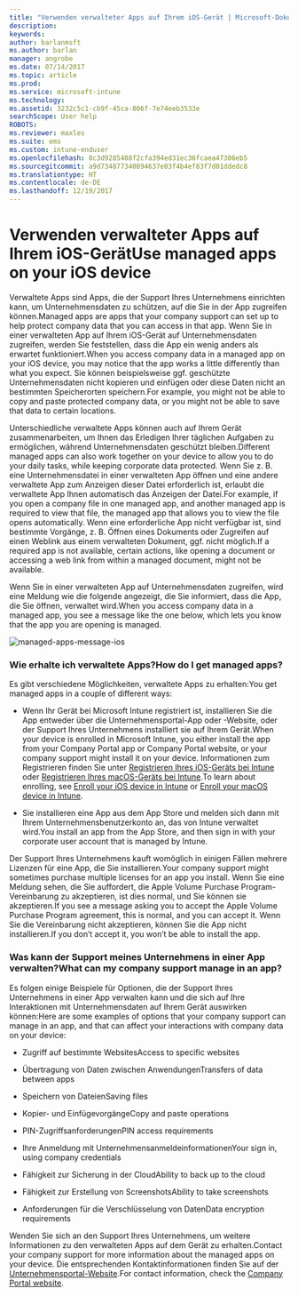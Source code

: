 ```yaml
---
title: "Verwenden verwalteter Apps auf Ihrem iOS-Gerät | Microsoft-Dokumentation"
description: 
keywords: 
author: barlanmsft
ms.author: barlan
manager: angrobe
ms.date: 07/14/2017
ms.topic: article
ms.prod: 
ms.service: microsoft-intune
ms.technology: 
ms.assetid: 3232c5c1-cb9f-45ca-806f-7e74eeb3533e
searchScope: User help
ROBOTS: 
ms.reviewer: maxles
ms.suite: ems
ms.custom: intune-enduser
ms.openlocfilehash: 8c3d9285408f2cfa394ed31ec36fcaea47306eb5
ms.sourcegitcommit: a9d734877340894637e03f4b4ef83f7d01ddedc8
ms.translationtype: HT
ms.contentlocale: de-DE
ms.lasthandoff: 12/19/2017
---
```

# <a name="use-managed-apps-on-your-ios-device"></a><span data-ttu-id="660e8-102">Verwenden verwalteter Apps auf Ihrem iOS-Gerät</span><span class="sxs-lookup"><span data-stu-id="660e8-102">Use managed apps on your iOS device</span></span>

<span data-ttu-id="660e8-103">Verwaltete Apps sind Apps, die der Support Ihres Unternehmens einrichten kann, um Unternehmensdaten zu schützen, auf die Sie in der App zugreifen können.</span><span class="sxs-lookup"><span data-stu-id="660e8-103">Managed apps are apps that your company support can set up to help protect company data that you can access in that app.</span></span> <span data-ttu-id="660e8-104">Wenn Sie in einer verwalteten App auf Ihrem iOS-Gerät auf Unternehmensdaten zugreifen, werden Sie feststellen, dass die App ein wenig anders als erwartet funktioniert.</span><span class="sxs-lookup"><span data-stu-id="660e8-104">When you access company data in a managed app on your iOS device, you may notice that the app works a little differently than what you expect.</span></span> <span data-ttu-id="660e8-105">Sie können beispielsweise ggf. geschützte Unternehmensdaten nicht kopieren und einfügen oder diese Daten nicht an bestimmten Speicherorten speichern.</span><span class="sxs-lookup"><span data-stu-id="660e8-105">For example, you might not be able to copy and paste protected company data, or you might not be able to save that data to certain locations.</span></span>

<span data-ttu-id="660e8-106">Unterschiedliche verwaltete Apps können auch auf Ihrem Gerät zusammenarbeiten, um Ihnen das Erledigen Ihrer täglichen Aufgaben zu ermöglichen, während Unternehmensdaten geschützt bleiben.</span><span class="sxs-lookup"><span data-stu-id="660e8-106">Different managed apps can also work together on your device to allow you to do your daily tasks, while keeping corporate data protected.</span></span> <span data-ttu-id="660e8-107">Wenn Sie z. B. eine Unternehmensdatei in einer verwalteten App öffnen und eine andere verwaltete App zum Anzeigen dieser Datei erforderlich ist, erlaubt die verwaltete App Ihnen automatisch das Anzeigen der Datei.</span><span class="sxs-lookup"><span data-stu-id="660e8-107">For example, if you open a company file in one managed app, and another managed app is required to view that file, the managed app that allows you to view the file opens automatically.</span></span> <span data-ttu-id="660e8-108">Wenn eine erforderliche App nicht verfügbar ist, sind bestimmte Vorgänge, z. B. Öffnen eines Dokuments oder Zugreifen auf einen Weblink aus einem verwalteten Dokument, ggf. nicht möglich.</span><span class="sxs-lookup"><span data-stu-id="660e8-108">If a required app is not available, certain actions, like opening a document or accessing a web link from within a managed document, might not be available.</span></span>

<span data-ttu-id="660e8-109">Wenn Sie in einer verwalteten App auf Unternehmensdaten zugreifen, wird eine Meldung wie die folgende angezeigt, die Sie informiert, dass die App, die Sie öffnen, verwaltet wird.</span><span class="sxs-lookup"><span data-stu-id="660e8-109">When you access company data in a managed app, you see a message like the one below, which lets you know that the app you are opening is managed.</span></span>

![managed-apps-message-ios](./media/managed-apps-message.png)

### <a name="how-do-i-get-managed-apps"></a><span data-ttu-id="660e8-111">Wie erhalte ich verwaltete Apps?</span><span class="sxs-lookup"><span data-stu-id="660e8-111">How do I get managed apps?</span></span>
<span data-ttu-id="660e8-112">Es gibt verschiedene Möglichkeiten, verwaltete Apps zu erhalten:</span><span class="sxs-lookup"><span data-stu-id="660e8-112">You get managed apps in a couple of different ways:</span></span>

-   <span data-ttu-id="660e8-113">Wenn Ihr Gerät bei Microsoft Intune registriert ist, installieren Sie die App entweder über die Unternehmensportal-App oder -Website, oder der Support Ihres Unternehmens installiert sie auf Ihrem Gerät.</span><span class="sxs-lookup"><span data-stu-id="660e8-113">When your device is enrolled in Microsoft Intune, you either install the app from your Company Portal app or Company Portal website, or your company support might install it on your device.</span></span> <span data-ttu-id="660e8-114">Informationen zum Registrieren finden Sie unter [Registrieren Ihres iOS-Geräts bei Intune](enroll-your-device-in-intune-ios.md) oder [Registrieren Ihres macOS-Geräts bei Intune](enroll-your-device-in-intune-macos.md).</span><span class="sxs-lookup"><span data-stu-id="660e8-114">To learn about enrolling, see [Enroll your iOS device in Intune](enroll-your-device-in-intune-ios.md) or [Enroll your macOS device in Intune](enroll-your-device-in-intune-macos.md).</span></span>

-   <span data-ttu-id="660e8-115">Sie installieren eine App aus dem App Store und melden sich dann mit Ihrem Unternehmensbenutzerkonto an, das von Intune verwaltet wird.</span><span class="sxs-lookup"><span data-stu-id="660e8-115">You install an app from the App Store, and then sign in with your corporate user account that is managed by Intune.</span></span>

<span data-ttu-id="660e8-116">Der Support Ihres Unternehmens kauft womöglich in einigen Fällen mehrere Lizenzen für eine App, die Sie installieren.</span><span class="sxs-lookup"><span data-stu-id="660e8-116">Your company support might sometimes purchase multiple licenses for an app you install.</span></span> <span data-ttu-id="660e8-117">Wenn Sie eine Meldung sehen, die Sie auffordert, die Apple Volume Purchase Program-Vereinbarung zu akzeptieren, ist dies normal, und Sie können sie akzeptieren.</span><span class="sxs-lookup"><span data-stu-id="660e8-117">If you see a message asking you to accept the Apple Volume Purchase Program agreement, this is normal, and you can accept it.</span></span> <span data-ttu-id="660e8-118">Wenn Sie die Vereinbarung nicht akzeptieren, können Sie die App nicht installieren.</span><span class="sxs-lookup"><span data-stu-id="660e8-118">If you don’t accept it, you won’t be able to install the app.</span></span>

### <a name="what-can-my-company-support-manage-in-an-app"></a><span data-ttu-id="660e8-119">Was kann der Support meines Unternehmens in einer App verwalten?</span><span class="sxs-lookup"><span data-stu-id="660e8-119">What can my company support manage in an app?</span></span>
<span data-ttu-id="660e8-120">Es folgen einige Beispiele für Optionen, die der Support Ihres Unternehmens in einer App verwalten kann und die sich auf Ihre Interaktionen mit Unternehmensdaten auf Ihrem Gerät auswirken können:</span><span class="sxs-lookup"><span data-stu-id="660e8-120">Here are some examples of options that your company support can manage in an app, and that can affect your interactions with company data on your device:</span></span>

-   <span data-ttu-id="660e8-121">Zugriff auf bestimmte Websites</span><span class="sxs-lookup"><span data-stu-id="660e8-121">Access to specific websites</span></span>

-   <span data-ttu-id="660e8-122">Übertragung von Daten zwischen Anwendungen</span><span class="sxs-lookup"><span data-stu-id="660e8-122">Transfers of data between apps</span></span>

-   <span data-ttu-id="660e8-123">Speichern von Dateien</span><span class="sxs-lookup"><span data-stu-id="660e8-123">Saving files</span></span>

-   <span data-ttu-id="660e8-124">Kopier- und Einfügevorgänge</span><span class="sxs-lookup"><span data-stu-id="660e8-124">Copy and paste operations</span></span>

-   <span data-ttu-id="660e8-125">PIN-Zugriffsanforderungen</span><span class="sxs-lookup"><span data-stu-id="660e8-125">PIN access requirements</span></span>

-   <span data-ttu-id="660e8-126">Ihre Anmeldung mit Unternehmensanmeldeinformationen</span><span class="sxs-lookup"><span data-stu-id="660e8-126">Your sign in, using company credentials</span></span>

-   <span data-ttu-id="660e8-127">Fähigkeit zur Sicherung in der Cloud</span><span class="sxs-lookup"><span data-stu-id="660e8-127">Ability to back up to the cloud</span></span>

-   <span data-ttu-id="660e8-128">Fähigkeit zur Erstellung von Screenshots</span><span class="sxs-lookup"><span data-stu-id="660e8-128">Ability to take screenshots</span></span>

-   <span data-ttu-id="660e8-129">Anforderungen für die Verschlüsselung von Daten</span><span class="sxs-lookup"><span data-stu-id="660e8-129">Data encryption requirements</span></span>

<span data-ttu-id="660e8-130">Wenden Sie sich an den Support Ihres Unternehmens, um weitere Informationen zu den verwalteten Apps auf dem Gerät zu erhalten.</span><span class="sxs-lookup"><span data-stu-id="660e8-130">Contact your company support for more information about the managed apps on your device.</span></span> <span data-ttu-id="660e8-131">Die entsprechenden Kontaktinformationen finden Sie auf der [Unternehmensportal-Website](https://portal.manage.microsoft.com#HelpDeskDialog).</span><span class="sxs-lookup"><span data-stu-id="660e8-131">For contact information, check the [Company Portal website](https://portal.manage.microsoft.com#HelpDeskDialog).</span></span>
